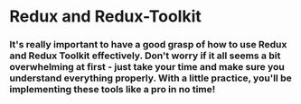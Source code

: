 # Redux and Redux-Toolkit
### It's really important to have a good grasp of how to use Redux and Redux Toolkit effectively. Don't worry if it all seems a bit overwhelming at first - just take your time and make sure you understand everything properly. With a little practice, you'll be implementing these tools like a pro in no time!
